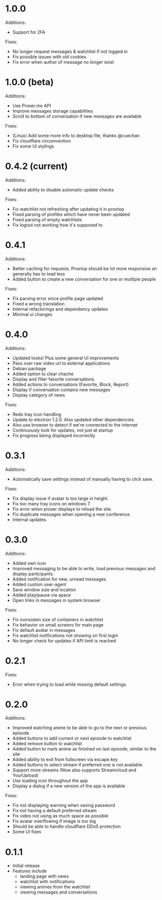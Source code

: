 # 1.0.0

Additions:
- Support for 2FA

Fixes:
- No longer request messages & watchlist if not logged in
- Fix possible issues with old cookies
- Fix error when author of message no longer exist

# 1.0.0 (beta)

Additions:
- Use Proxer.me API
- Improve messages storage capabilities
- Scroll to bottom of conversation if new messages are available

Fixes:
- (Linux) Add some more info to desktop file, thanks @cuechan
- Fix cloudflare circumvention
- Fix some UI stylings

# 0.4.2 (current)
Additions:
- Added ability to disable automatic update checks

Fixes:
- Fix watchlist not refreshing after updating it in proxtop
- Fixed parsing of profiles which have never been updated
- Fixed parsing of empty watchlists
- Fix logout not working how it's supposed to

# 0.4.1
Additions:
- Better caching for requests. Proxtop should be lot more responsive an generally has to load less
- Added button to create a new conversation for one or multiple people

Fixes:
- Fix parsing error since profile page updated
- Fixed a wrong translation
- Internal refactorings and dependency updates
- Minimal ui changes

# 0.4.0
Additions:
- Updated looks! Plus some general UI improvements
- Pass over raw video url to external applications
- Debian package
- Added option to clear chache
- Display and filter favorite conversations
- Added actions to conversations (Favorite, Block, Report)
- Display if conversation contains new messages
- Display category of news

Fixes:
- Redo tray icon handling
- Update to electron 1.2.0. Also updated other dependencies.
- Also use browser to detect if we're connected to the internet
- Continuously look for updates, not just at startup
- Fix progress being displayed incorrectly

# 0.3.1
Additions:
- Automatically save settings instead of manually having to click save.

Fixes:
- Fix display issue if avatar is too large in height.
- Fix too many tray icons on windows 7.
- Fix error when proxer displays to reload the site.
- Fix duplicate messages when opening a new conference.
- Internal updates.

# 0.3.0
Additions:
- Added own icon
- Improved messaging to be able to write, load previous messages and display participants
- Added notification for new, unread messages
- Added custom user-agent
- Save window size and location
- Added play/pause via space
- Open links in messages in system browser

Fixes:
- Fix inonsisten size of containers in watchlist
- Fix behavior on small screens for main page
- Fix default avatar in messages
- Fix watchlist notifications not showing on first login
- No longer check for updates if API limit is reached

# 0.2.1
Fixes:
- Error when trying to load while missing default settings.

# 0.2.0
Additions:
- Improved watching anime to be able to go to the next or previous episode
- Added buttons to add current or next episode to watchlist
- Added remove button to watchlist
- Added button to mark anime as finished on last episode, similar to the site
- Added ability to exit from fullscreen via escape key
- Added buttons to select stream if preferred one is not available
- Support more streams (Now also supports Streamcloud and YourUpload)
- Use loading icon throughout the app
- Display a dialog if a new version of the app is available

Fixes:
- Fix not displaying warning when saving password
- Fix not having a default preferred stream
- Fix video not using as much space as possible
- Fix avatar overflowing if image is too big
- Should be able to handle cloudflare DDoS protection
- Some UI fixes

# 0.1.1
- Initial release
- Features include
  - landing page with news
  - watchlist with notifications
  - viewing animes from the watchlist
  - viewing messages and conversations
